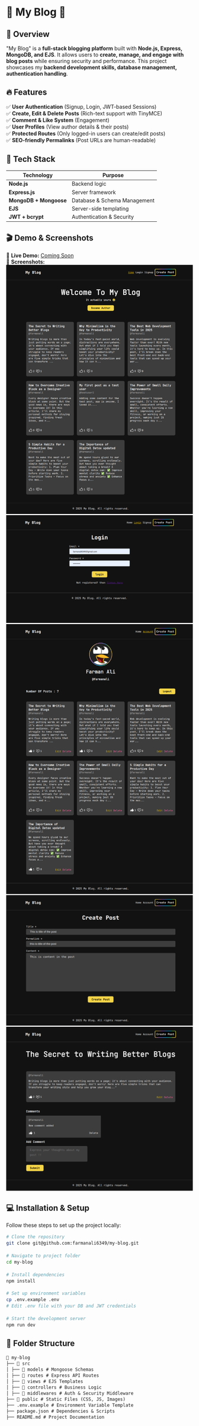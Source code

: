 # 📝 My Blog 🚀

## 🌟 Overview

"My Blog" is a **full-stack blogging platform** built with **Node.js, Express, MongoDB, and EJS**. It allows users to **create, manage, and engage with blog posts** while ensuring security and performance. This project showcases my **backend development skills, database management, authentication handling**.

## 🔥 Features

✅ **User Authentication** (Signup, Login, JWT-based Sessions)  
✅ **Create, Edit & Delete Posts** (Rich-text support with TinyMCE)  
✅ **Comment & Like System** (Engagement)  
✅ **User Profiles** (View author details & their posts)  
✅ **Protected Routes** (Only logged-in users can create/edit posts)  
✅ **SEO-friendly Permalinks** (Post URLs are human-readable)

## 🚀 Tech Stack

| Technology             | Purpose                      |
| ---------------------- | ---------------------------- |
| **Node.js**            | Backend logic                |
| **Express.js**         | Server framework             |
| **MongoDB + Mongoose** | Database & Schema Management |
| **EJS**                | Server-side templating       |
| **JWT + bcrypt**       | Authentication & Security    |

## 🎬 Demo & Screenshots

🔗 **Live Demo:** [Coming Soon](#)  
📸 **Screenshots:**  
![Homepage](./public/assets/images/home.png)  
![Loginpage](./public/assets/images/login.png)  
![Accountpage](./public/assets/images/account.png)
![Createpostpage](./public/assets/images/create-post.png)
![post](./public/assets/images/post.png)

## 💻 Installation & Setup

Follow these steps to set up the project locally:

```sh
# Clone the repository
git clone git@github.com:farmanali6349/my-blog.git

# Navigate to project folder
cd my-blog

# Install dependencies
npm install

# Set up environment variables
cp .env.example .env
# Edit .env file with your DB and JWT credentials

# Start the development server
npm run dev
```

## 📂 Folder Structure

```
📂 my-blog
├── 📁 src
│ ├── 📂 models # Mongoose Schemas
│ ├── 📂 routes # Express API Routes
│ ├── 📂 views # EJS Templates
│ ├── 📂 controllers # Business Logic
│ ├── 📂 middlewares # Auth & Security Middleware
├── 📂 public # Static Files (CSS, JS, Images)
├── .env.example # Environment Variable Template
├── package.json # Dependencies & Scripts
├── README.md # Project Documentation
```
